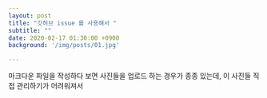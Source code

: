 ```yaml
---
layout: post
title: "깃허브 issue 를 사용해서 "
subtitle: ""
date: 2020-02-17 01:30:00 +0900
background: '/img/posts/01.jpg'

---
```


마크다운 파일을 작성하다 보면 사진들을 업로드 하는 경우가 종종 있는데, 이 사진들 직접 관리하기가 어려워져서 